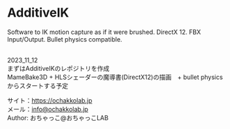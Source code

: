 # AdditiveIK
Software to IK motion capture as if it were brushed.  DirectX 12. FBX Input/Output. Bullet physics compatible.<br><br>

2023_11_12<br>
まずはAdditiveIKのレポジトリを作成<br>
MameBake3D + HLSシェーダーの魔導書(DirectX12)の描画　+ bullet physicsからスタートする予定<br>

サイト：https://ochakkolab.jp<br>
メール：info@ochakkolab.jp<br>
Author: おちゃっこ@おちゃっこLAB<br>
